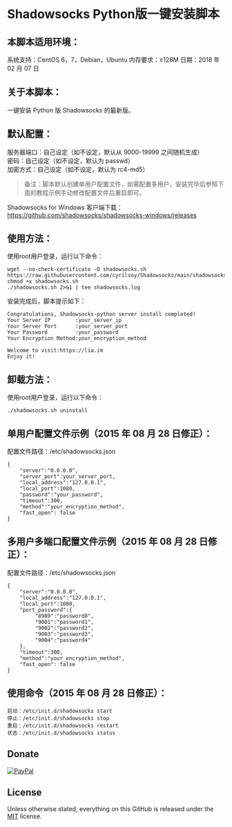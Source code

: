 # Shadowsocks Python版一键安装脚本

## 本脚本适用环境：

系统支持：CentOS 6，7，Debian，Ubuntu
内存要求：≥128M
日期：2018 年 02 月 07 日

## 关于本脚本：

一键安装 Python 版 Shadowsocks 的最新版。

## 默认配置：

服务器端口：自己设定（如不设定，默认从 9000-19999 之间随机生成）  
密码：自己设定（如不设定，默认为 passwd）  
加密方式：自己设定（如不设定，默认为 rc4-md5）  

> 备注：脚本默认创建单用户配置文件，如需配置多用户，安装完毕后参照下面的教程示例手动修改配置文件后重启即可。

Shadowsocks for Windows 客户端下载：
https://github.com/shadowsocks/shadowsocks-windows/releases

## 使用方法：

使用root用户登录，运行以下命令：

```
wget --no-check-certificate -O shadowsocks.sh https://raw.githubusercontent.com/cyrilsoy/Shadowsocks/main/shadowsocks.sh
chmod +x shadowsocks.sh
./shadowsocks.sh 2>&1 | tee shadowsocks.log
```
安装完成后，脚本提示如下：

```
Congratulations, Shadowsocks-python server install completed!
Your Server IP        :your_server_ip
Your Server Port      :your_server_port
Your Password         :your_password
Your Encryption Method:your_encryption_method

Welcome to visit:https://lia.im
Enjoy it!
```

## 卸载方法：

使用root用户登录，运行以下命令：

```
./shadowsocks.sh uninstall
```

## 单用户配置文件示例（2015 年 08 月 28 日修正）：

配置文件路径：/etc/shadowsocks.json

```
{
    "server":"0.0.0.0",
    "server_port":your_server_port,
    "local_address":"127.0.0.1",
    "local_port":1080,
    "password":"your_password",
    "timeout":300,
    "method":"your_encryption_method",
    "fast_open": false
}
```

## 多用户多端口配置文件示例（2015 年 08 月 28 日修正）：

配置文件路径：/etc/shadowsocks.json

```
{
    "server":"0.0.0.0",
    "local_address":"127.0.0.1",
    "local_port":1080,
    "port_password":{
         "8989":"password0",
         "9001":"password1",
         "9002":"password2",
         "9003":"password3",
         "9004":"password4"
    },
    "timeout":300,
    "method":"your_encryption_method",
    "fast_open": false
}
```

## 使用命令（2015 年 08 月 28 日修正）：

```
启动：/etc/init.d/shadowsocks start
停止：/etc/init.d/shadowsocks stop
重启：/etc/init.d/shadowsocks restart
状态：/etc/init.d/shadowsocks status
```

## Donate

[![PayPal](https://www.paypalobjects.com/digitalassets/c/website/marketing/apac/C2/logos-buttons/optimize/26_Yellow_PayPal_Pill_Button.png)](paypal.me/wangxiaopeng0)  

## License

Unless otherwise stated, everything on this GitHub is released under the [MIT](https://mit-license.org) license.
